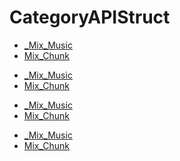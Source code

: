 # CategoryAPIStruct

<!-- DO NOT HAND-EDIT CATEGORY LISTS, THEY ARE AUTOGENERATED AND WILL BE OVERWRITTEN, BASED ON TAGS IN INDIVIDUAL PAGE FOOTERS. EDIT THOSE INSTEAD. -->
<!-- BEGIN CATEGORY LIST -->
- [_Mix_Music](_Mix_Music)
- [Mix_Chunk](Mix_Chunk)
<!-- END CATEGORY LIST -->
- [_Mix_Music](_Mix_Music)
- [Mix_Chunk](Mix_Chunk)
<!-- END CATEGORY LIST -->
- [_Mix_Music](_Mix_Music)
- [Mix_Chunk](Mix_Chunk)
<!-- END CATEGORY LIST -->
- [_Mix_Music](_Mix_Music)
- [Mix_Chunk](Mix_Chunk)
<!-- END CATEGORY LIST -->

